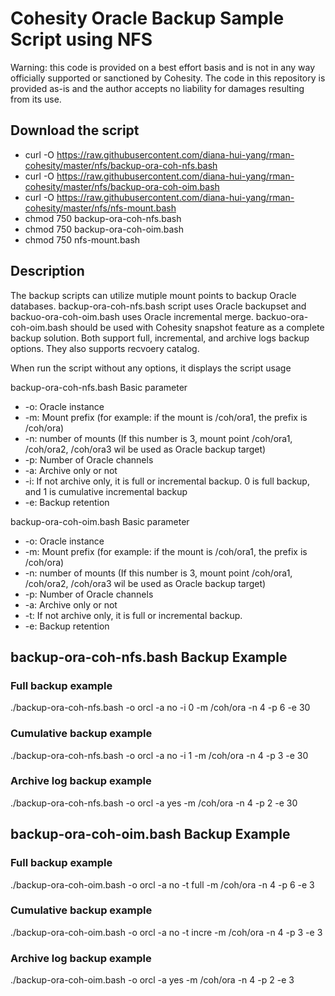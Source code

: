 # Cohesity Oracle Backup Sample Script using NFS

Warning: this code is provided on a best effort basis and is not in any way officially supported or sanctioned by Cohesity. The code in this repository is provided as-is and the author accepts no liability for damages resulting from its use.

## Download the script

- curl -O https://raw.githubusercontent.com/diana-hui-yang/rman-cohesity/master/nfs/backup-ora-coh-nfs.bash
- curl -O https://raw.githubusercontent.com/diana-hui-yang/rman-cohesity/master/nfs/backup-ora-coh-oim.bash
- curl -O https://raw.githubusercontent.com/diana-hui-yang/rman-cohesity/master/nfs/nfs-mount.bash
- chmod 750 backup-ora-coh-nfs.bash
- chmod 750 backup-ora-coh-oim.bash
- chmod 750 nfs-mount.bash

## Description

The backup scripts can utilize mutiple mount points to backup Oracle databases. backup-ora-coh-nfs.bash script uses Oracle backupset and  backuo-ora-coh-oim.bash uses Oracle incremental merge. backuo-ora-coh-oim.bash should be used with Cohesity snapshot feature as a complete backup solution. 
Both support full, incremental, and archive logs backup options. They also supports recvoery catalog.

When run the script without any options, it displays the script usage

backup-ora-coh-nfs.bash Basic parameter
- -o: Oracle instance
- -m: Mount prefix (for example: if the mount is /coh/ora1, the prefix is /coh/ora)
- -n: number of mounts (If this number is 3, mount point /coh/ora1, /coh/ora2, /coh/ora3 wil be used as Oracle backup target)
- -p: Number of Oracle channels
- -a: Archive only or not
- -i: If not archive only, it is full or incremental backup. 0 is full backup, and 1 is cumulative incremental backup
- -e: Backup retention

backup-ora-coh-oim.bash Basic parameter
- -o: Oracle instance
- -m: Mount prefix (for example: if the mount is /coh/ora1, the prefix is /coh/ora)
- -n: number of mounts (If this number is 3, mount point /coh/ora1, /coh/ora2, /coh/ora3 wil be used as Oracle backup target)
- -p: Number of Oracle channels
- -a: Archive only or not
- -t: If not archive only, it is full or incremental backup. 
- -e: Backup retention

## backup-ora-coh-nfs.bash Backup Example
### Full backup example
./backup-ora-coh-nfs.bash -o orcl -a no -i 0 -m /coh/ora -n 4 -p 6 -e 30
### Cumulative backup example
./backup-ora-coh-nfs.bash -o orcl -a no -i 1 -m /coh/ora -n 4 -p 3 -e 30
### Archive log backup example
./backup-ora-coh-nfs.bash -o orcl -a yes -m /coh/ora -n 4 -p 2 -e 30


## backup-ora-coh-oim.bash Backup Example
### Full backup example
./backup-ora-coh-oim.bash -o orcl -a no -t full -m /coh/ora -n 4 -p 6 -e 3
### Cumulative backup example
./backup-ora-coh-oim.bash -o orcl -a no -t incre -m /coh/ora -n 4 -p 3 -e 3
### Archive log backup example
./backup-ora-coh-oim.bash -o orcl -a yes -m /coh/ora -n 4 -p 2 -e 3


